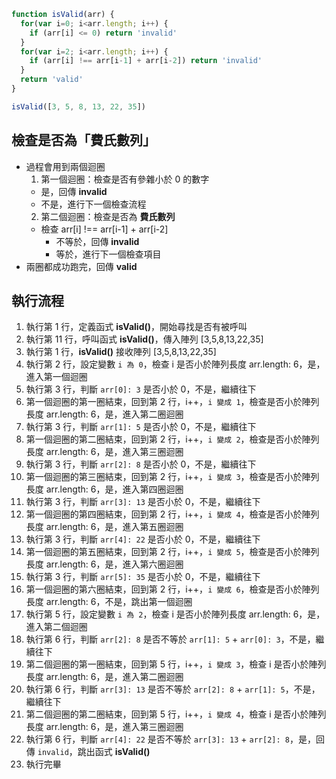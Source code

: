 ``` js
function isValid(arr) {
  for(var i=0; i<arr.length; i++) {
    if (arr[i] <= 0) return 'invalid'
  }
  for(var i=2; i<arr.length; i++) {
    if (arr[i] !== arr[i-1] + arr[i-2]) return 'invalid'
  }
  return 'valid'
}

isValid([3, 5, 8, 13, 22, 35])
```

## 檢查是否為「費氏數列」
* 過程會用到兩個迴圈
  1. 第一個迴圈：檢查是否有參雜小於 0 的數字
    * 是，回傳 **invalid**
    * 不是，進行下一個檢查流程
  2. 第二個迴圈：檢查是否為 **費氏數列**
    * 檢查 arr[i] !== arr[i-1] + arr[i-2]
      * 不等於，回傳 **invalid**
      * 等於，進行下一個檢查項目
* 兩圈都成功跑完，回傳 **valid**      

## 執行流程
1. 執行第 1 行，定義函式 **isValid()**，開始尋找是否有被呼叫
2. 執行第 11 行，呼叫函式 **isValid()**，傳入陣列 [3,5,8,13,22,35] 
3. 執行第 1 行，**isValid()** 接收陣列 [3,5,8,13,22,35] 
4. 執行第 2 行，設定變數 `i 為 0`，檢查 i 是否小於陣列長度 arr.length: 6，是，進入第一個迴圈
5. 執行第 3 行，判斷 `arr[0]: 3` 是否小於 0，不是，繼續往下
6. 第一個迴圈的第一圈結束，回到第 2 行，i++，`i 變成 1`，檢查是否小於陣列長度 arr.length: 6，是，進入第二圈迴圈
7. 執行第 3 行，判斷 `arr[1]: 5` 是否小於 0，不是，繼續往下
8. 第一個迴圈的第二圈結束，回到第 2 行，i++，`i 變成 2`，檢查是否小於陣列長度 arr.length: 6，是，進入第三圈迴圈
9. 執行第 3 行，判斷 `arr[2]: 8` 是否小於 0，不是，繼續往下
10. 第一個迴圈的第三圈結束，回到第 2 行，i++，`i 變成 3`，檢查是否小於陣列長度 arr.length: 6，是，進入第四圈迴圈
11. 執行第 3 行，判斷 `arr[3]: 13` 是否小於 0，不是，繼續往下
12. 第一個迴圈的第四圈結束，回到第 2 行，i++，`i 變成 4`，檢查是否小於陣列長度 arr.length: 6，是，進入第五圈迴圈
13. 執行第 3 行，判斷 `arr[4]: 22` 是否小於 0，不是，繼續往下
14. 第一個迴圈的第五圈結束，回到第 2 行，i++，`i 變成 5`，檢查是否小於陣列長度 arr.length: 6，是，進入第六圈迴圈
15. 執行第 3 行，判斷 `arr[5]: 35` 是否小於 0，不是，繼續往下
16. 第一個迴圈的第六圈結束，回到第 2 行，i++，`i 變成 6`，檢查是否小於陣列長度 arr.length: 6，不是，跳出第一個迴圈
17. 執行第 5 行，設定變數 `i 為 2`，檢查 i 是否小於陣列長度 arr.length: 6，是，進入第二個迴圈
18. 執行第 6 行，判斷 `arr[2]: 8` 是否不等於 `arr[1]: 5` + `arr[0]: 3`，不是，繼續往下
19. 第二個迴圈的第一圈結束，回到第 5 行，i++，`i 變成 3`，檢查 i 是否小於陣列長度 arr.length: 6，是，進入第二圈迴圈
20. 執行第 6 行，判斷 `arr[3]: 13` 是否不等於 `arr[2]: 8` + `arr[1]: 5`，不是，繼續往下
21. 第二個迴圈的第二圈結束，回到第 5 行，i++，`i 變成 4`，檢查 i 是否小於陣列長度 arr.length: 6，是，進入第三圈迴圈
22. 執行第 6 行，判斷 `arr[4]: 22` 是否不等於 `arr[3]: 13` + `arr[2]: 8`，是，回傳 `invalid`，跳出函式 **isValid()**
23. 執行完畢




